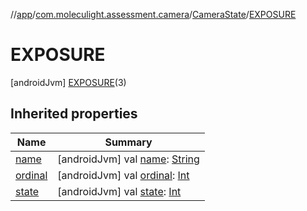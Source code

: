 //[app](../../../../index.md)/[com.moleculight.assessment.camera](../../index.md)/[CameraState](../index.md)/[EXPOSURE](index.md)



# EXPOSURE  
 [androidJvm] [EXPOSURE](index.md)(3)  
   


## Inherited properties  
  
|  Name |  Summary | 
|---|---|
| <a name="com.moleculight.assessment.camera/CameraState.EXPOSURE/name/#/PointingToDeclaration/"></a>[name](name.md)| <a name="com.moleculight.assessment.camera/CameraState.EXPOSURE/name/#/PointingToDeclaration/"></a> [androidJvm] val [name](name.md): [String](https://kotlinlang.org/api/latest/jvm/stdlib/kotlin/-string/index.html)   <br>|
| <a name="com.moleculight.assessment.camera/CameraState.EXPOSURE/ordinal/#/PointingToDeclaration/"></a>[ordinal](ordinal.md)| <a name="com.moleculight.assessment.camera/CameraState.EXPOSURE/ordinal/#/PointingToDeclaration/"></a> [androidJvm] val [ordinal](ordinal.md): [Int](https://kotlinlang.org/api/latest/jvm/stdlib/kotlin/-int/index.html)   <br>|
| <a name="com.moleculight.assessment.camera/CameraState.EXPOSURE/state/#/PointingToDeclaration/"></a>[state](state.md)| <a name="com.moleculight.assessment.camera/CameraState.EXPOSURE/state/#/PointingToDeclaration/"></a> [androidJvm] val [state](state.md): [Int](https://kotlinlang.org/api/latest/jvm/stdlib/kotlin/-int/index.html)   <br>|

